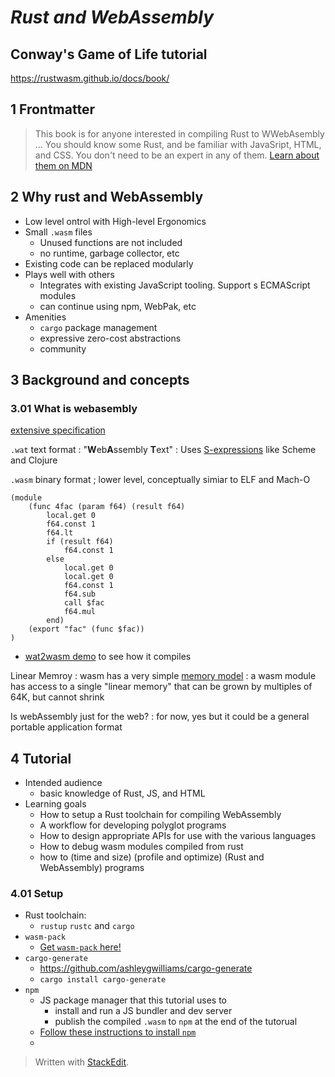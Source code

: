
# *Rust and WebAssembly*
## Conway's Game of Life tutorial
https://rustwasm.github.io/docs/book/

## 1 Frontmatter
> This book is for anyone interested in compiling Rust to WWebAsembly ... You should know some Rust, and be familiar with JavaSript, HTML, and CSS. You don't need to be an expert in any of them.
[Learn about them on MDN](https://developer.mozilla.org/en-US/docs/Learn)

## 2 Why rust and WebAssembly

* Low level ontrol with High-level Ergonomics
* Small `.wasm` files
	* Unused functions are not included
	* no runtime, garbage collector, etc
* Existing code can be replaced modularly
* Plays well with others
	* Integrates with existing JavaScript tooling. Support s ECMAScript modules
	* can continue using npm, WebPak, etc
* Amenities
	* `cargo` package management
	* expressive zero-cost abstractions
	* community

## 3 Background and concepts
### 3.01 What is webasembly
[extensive specification](https://webassembly.github.io/spec/)

`.wat` text format
: "**W**eb**A**ssembly **T**ext"
: Uses [S-expressions](https://en.wikipedia.org/wiki/S-expression) like Scheme and Clojure

`.wasm` binary format
; lower level, conceptually simiar to ELF and Mach-O

```wat
(module
	(func 4fac (param f64) (result f64)
		local.get 0
		f64.const 1
		f64.lt
		if (result f64)
			f64.const 1
		else
			local.get 0
			local.get 0
			f64.const 1
			f64.sub
			call $fac
			f64.mul
		end)
	(export "fac" (func $fac))
)
```

* [wat2wasm demo](https://webassembly.github.io/wabt/demo/wat2wasm/) to see how it compiles

Linear Memroy
: wasm has a very simple [memory model](https://webassembly.github.io/spec/core/syntax/modules.html#syntax-mem)
: a wasm module has access to a single "linear memory" that can be grown by multiples of 64K, but cannot shrink

Is webAssembly just for the web?
: for now, yes but it could be a general portable application format

## 4 Tutorial
* Intended audience
	* basic knowledge of Rust, JS, and HTML
* Learning goals
	* How to setup a Rust toolchain for compiling WebAssembly
	* A workflow for developing polyglot programs
	* How to design appropriate APIs for use with the various languages
	* How to debug wasm modules compiled from rust
	* how to (time and size) (profile and optimize) (Rust and WebAssembly) programs 

### 4.01 Setup
* Rust toolchain:
	* `rustup` `rustc` and `cargo`
* `wasm-pack`
	* [Get  `wasm-pack`  here!](https://rustwasm.github.io/wasm-pack/installer/)
* `cargo-generate`
	* https://github.com/ashleygwilliams/cargo-generate
	* `cargo install cargo-generate`
* `npm`
	* JS package manager that this tutorial uses to
		* install and run a JS bundler and dev server
		* publish the compiled `.wasm` to `npm` at the end of the tutorual
	* [Follow these instructions to install  `npm`](https://www.npmjs.com/get-npm)
	* 



> Written with [StackEdit](https://stackedit.io/).
<!--stackedit_data:
eyJoaXN0b3J5IjpbLTU5NTg3Nzg4OCwtMTcyMjI2NDIyNF19
-->